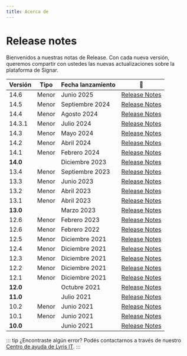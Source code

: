 ```yaml
---
title: Acerca de
---
```


# Release notes

Bienvenidos a nuestras notas de Release. Con cada nueva versión, queremos compartir con ustedes las nuevas actualizaciones sobre la plataforma de Signar.

| Versión | Tipo | Fecha lanzamiento | :link: |
| --- | --- | --- | --- |
| 14.6 | Menor | Junio 2025 | [Release Notes](./14.6.md) |
| 14.5 | Menor | Septiembre 2024 | [Release Notes](./14.5.md) |
| 14.4 | Menor | Agosto 2024 | [Release Notes](./14.4.md) |
| 14.3.1 | Menor | Julio 2024 | [Release Notes](./14.3.1.md) |
| 14.3 | Menor | Mayo 2024 | [Release Notes](./14.3.md) |
| 14.2 | Menor | Abril 2024 | [Release Notes](./14.2.md) |
| 14.1 | Menor | Febrero 2024 | [Release Notes](./14.1.md) |
| **14.0** | <Badge type="tip" text="Mayor" vertical="middle"/> | Diciembre 2023 | [Release Notes](./14.0.md) |
| 13.4 | Menor | Septiembre 2023 | [Release Notes](./13.4.md) |
| 13.3 | Menor | Junio 2023 | [Release Notes](./13.3.md) |
| 13.2 | Menor | Abril 2023 | [Release Notes](./13.2.md) |
| 13.1 | Menor | Abril 2023 | [Release Notes](./13.1.md) |
| **13.0** | <Badge type="tip" text="Mayor" vertical="middle"/> | Marzo 2023 | [Release Notes](./13.0.md) |
| 12.6 | Menor | Febrero 2023 | [Release Notes](./12.6.md) |
| 12.6 | Menor | Febrero 2022 | [Release Notes](./12.6.md) |
| 12.5 | Menor | Diciembre 2021 | [Release Notes](./12.5.md) |
| 12.4 | Menor | Diciembre 2021 | [Release Notes](./12.4.md) |
| 12.3 | Menor | Diciembre 2021 | [Release Notes](./12.3.md) |
| 12.2 | Menor | Diciembre 2021 | [Release Notes](./12.2.md) |
| 12.1 | Menor | Diciembre 2021 | [Release Notes](./12.1.md) |
| **12.0** | <Badge type="tip" text="Mayor" vertical="middle"/> | Octubre 2021 | [Release Notes](./12.0.md) |
| **11.0** | <Badge type="tip" text="Mayor" vertical="middle"/> | Julio 2021 | [Release Notes](./11.0.md) |
| 10.2 | Menor | Junio 2021 | [Release Notes](./10.2.md) |
| 10.1 | Menor | Junio 2021 | [Release Notes](./10.1.md) |
| **10.0** | <Badge type="tip" text="Mayor" vertical="middle"/> | Junio 2021 | [Release Notes](./10.0.md) |


::: tip ¿Encontraste algún error?
Podés contactarnos a través de nuestro [Centro de ayuda de Lyris IT](https://soporte-lyris.atlassian.net/servicedesk/customer/portals).
:::

